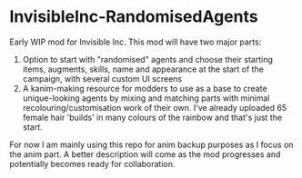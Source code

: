 # InvisibleInc-RandomisedAgents

Early WIP mod for Invisible Inc. This mod will have two major parts:

1. Option to start with "randomised" agents and choose their starting items, augments, skills, name and appearance at the start of the campaign, with several custom UI screens
2. A kanim-making resource for modders to use as a base to create unique-looking agents by mixing and matching parts with minimal recolouring/customisation work of their own. I've already uploaded 65 female hair 'builds' in many colours of the rainbow and that's just the start.

For now I am mainly using this repo for anim backup purposes as I focus on the anim part. A better description will come as the mod progresses and potentially becomes ready for collaboration.

